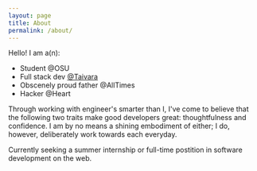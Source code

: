 ```yaml
---
layout: page
title: About
permalink: /about/
---
```


Hello! I am a(n):

- Student @OSU
- Full stack dev [@Taivara](http://www.taivara.com)
- Obscenely proud father @AllTimes
- Hacker @Heart

Through working with engineer's smarter than I, I've come to believe that the
following two traits make good developers great: thoughtfulness and confidence.
I am by no means a shining embodiment of either; I do, however, deliberately
work towards each everyday.

Currently seeking a summer internship or full-time postition in
software development on the web.
